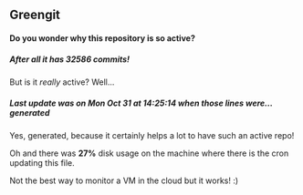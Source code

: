 ## Greengit

#### Do you wonder why this repository is so active?

##### After all it has 32586 commits!

But is it *really* active? Well...

##### Last update was on Mon Oct 31 at 14:25:14 when those lines were... generated

Yes, generated, because it certainly helps a lot to have such an active repo!

Oh and there was **27%** disk usage on the machine
where there is the cron updating this file.

Not the best way to monitor a VM in the cloud but it works! :)
